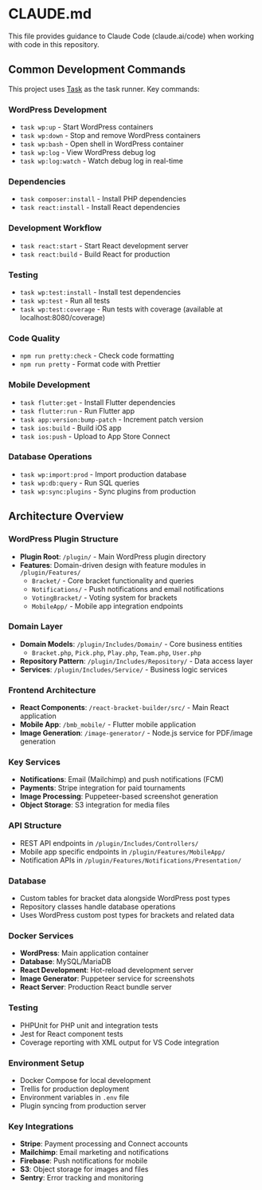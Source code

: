 # CLAUDE.md

This file provides guidance to Claude Code (claude.ai/code) when working with code in this repository.

## Common Development Commands

This project uses [Task](https://taskfile.dev/) as the task runner. Key commands:

### WordPress Development
- `task wp:up` - Start WordPress containers
- `task wp:down` - Stop and remove WordPress containers
- `task wp:bash` - Open shell in WordPress container
- `task wp:log` - View WordPress debug log
- `task wp:log:watch` - Watch debug log in real-time

### Dependencies
- `task composer:install` - Install PHP dependencies
- `task react:install` - Install React dependencies

### Development Workflow
- `task react:start` - Start React development server
- `task react:build` - Build React for production

### Testing
- `task wp:test:install` - Install test dependencies
- `task wp:test` - Run all tests
- `task wp:test:coverage` - Run tests with coverage (available at localhost:8080/coverage)

### Code Quality
- `npm run pretty:check` - Check code formatting
- `npm run pretty` - Format code with Prettier

### Mobile Development
- `task flutter:get` - Install Flutter dependencies
- `task flutter:run` - Run Flutter app
- `task app:version:bump-patch` - Increment patch version
- `task ios:build` - Build iOS app
- `task ios:push` - Upload to App Store Connect

### Database Operations
- `task wp:import:prod` - Import production database
- `task wp:db:query` - Run SQL queries
- `task wp:sync:plugins` - Sync plugins from production

## Architecture Overview

### WordPress Plugin Structure
- **Plugin Root**: `/plugin/` - Main WordPress plugin directory
- **Features**: Domain-driven design with feature modules in `/plugin/Features/`
  - `Bracket/` - Core bracket functionality and queries
  - `Notifications/` - Push notifications and email notifications
  - `VotingBracket/` - Voting system for brackets
  - `MobileApp/` - Mobile app integration endpoints

### Domain Layer
- **Domain Models**: `/plugin/Includes/Domain/` - Core business entities
  - `Bracket.php`, `Pick.php`, `Play.php`, `Team.php`, `User.php`
- **Repository Pattern**: `/plugin/Includes/Repository/` - Data access layer
- **Services**: `/plugin/Includes/Service/` - Business logic services

### Frontend Architecture
- **React Components**: `/react-bracket-builder/src/` - Main React application
- **Mobile App**: `/bmb_mobile/` - Flutter mobile application
- **Image Generation**: `/image-generator/` - Node.js service for PDF/image generation

### Key Services
- **Notifications**: Email (Mailchimp) and push notifications (FCM)
- **Payments**: Stripe integration for paid tournaments
- **Image Processing**: Puppeteer-based screenshot generation
- **Object Storage**: S3 integration for media files

### API Structure
- REST API endpoints in `/plugin/Includes/Controllers/`
- Mobile app specific endpoints in `/plugin/Features/MobileApp/`
- Notification APIs in `/plugin/Features/Notifications/Presentation/`

### Database
- Custom tables for bracket data alongside WordPress post types
- Repository classes handle database operations
- Uses WordPress custom post types for brackets and related data

### Docker Services
- **WordPress**: Main application container
- **Database**: MySQL/MariaDB
- **React Development**: Hot-reload development server
- **Image Generator**: Puppeteer service for screenshots
- **React Server**: Production React bundle server

### Testing
- PHPUnit for PHP unit and integration tests
- Jest for React component tests
- Coverage reporting with XML output for VS Code integration

### Environment Setup
- Docker Compose for local development
- Trellis for production deployment
- Environment variables in `.env` file
- Plugin syncing from production server

### Key Integrations
- **Stripe**: Payment processing and Connect accounts
- **Mailchimp**: Email marketing and notifications
- **Firebase**: Push notifications for mobile
- **S3**: Object storage for images and files
- **Sentry**: Error tracking and monitoring